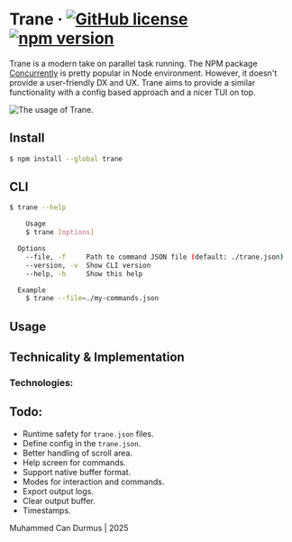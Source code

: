 # Trane &middot; [![GitHub license](https://img.shields.io/badge/license-MIT-blue.svg)](https://github.com/xenoverseup/trane/blob/main/LICENSE) [![npm version](https://img.shields.io/npm/v/react.svg?style=flat)](https://www.npmjs.com/package/@xenoverseup/trane)

Trane is a modern take on parallel task running. The NPM package [Concurrently](https://www.npmjs.com/package/concurrently) is pretty popular in Node environment. However, it doesn't provide a user-friendly DX and UX. Trane aims to provide a similar functionality with a config based approach and a nicer TUI on top.

<img src="./docs/showcase.gif" alt="The usage of Trane." />

## Install

```bash
$ npm install --global trane
```

## CLI

```bash
$ trane --help

	Usage
    $ trane [options]

  Options
    --file, -f     Path to command JSON file (default: ./trane.json)
    --version, -v  Show CLI version
    --help, -h     Show this help

  Example
    $ trane --file=./my-commands.json
```

## Usage

## Technicality & Implementation

### Technologies:

## Todo:

- Runtime safety for `trane.json` files.
- Define config in the `trane.json`.
- Better handling of scroll area.
- Help screen for commands.
- Support native buffer format.
- Modes for interaction and commands.
- Export output logs.
- Clear output buffer.
- Timestamps.

Muhammed Can Durmus | 2025
